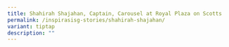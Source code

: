 ```yaml
---
title: Shahirah Shajahan, Captain, Carousel at Royal Plaza on Scotts
permalink: /inspirasisg-stories/shahirah-shajahan/
variant: tiptap
description: ""
---
```

